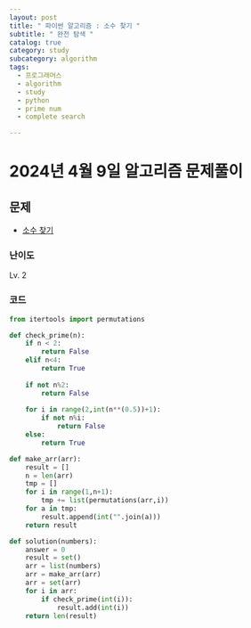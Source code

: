 ```yaml
---
layout: post
title: " 파이썬 알고리즘 : 소수 찾기 "
subtitle: " 완전 탐색 "
catalog: true
category: study
subcategory: algorithm
tags:
  - 프로그래머스
  - algorithm
  - study
  - python
  - prime num
  - complete search

---
```


# 2024년 4월 9일 알고리즘 문제풀이

## 문제
- [소수 찾기](https://school.programmers.co.kr/learn/courses/30/lessons/42839)

### 난이도

Lv. 2

### 코드

```python
from itertools import permutations

def check_prime(n):
    if n < 2:
        return False
    elif n<4:
        return True
    
    if not n%2:
        return False
    
    for i in range(2,int(n**(0.5))+1):
        if not n%i:
            return False
    else:
        return True

def make_arr(arr):
    result = []
    n = len(arr)
    tmp = []
    for i in range(1,n+1):
        tmp += list(permutations(arr,i))
    for a in tmp:
        result.append(int("".join(a)))
    return result

def solution(numbers):
    answer = 0
    result = set()
    arr = list(numbers)
    arr = make_arr(arr)
    arr = set(arr)
    for i in arr:
        if check_prime(int(i)):
            result.add(int(i))
    return len(result)
```
